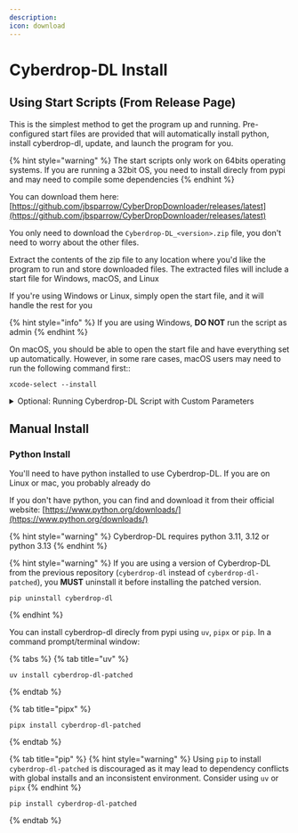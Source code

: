 ```yaml
---
description:
icon: download
---
```


# Cyberdrop-DL Install

## Using Start Scripts (From Release Page)

This is the simplest method to get the program up and running. Pre-configured start files are provided that will automatically install python, install cyberdrop-dl, update, and launch the program for you.

{% hint style="warning" %}
The start scripts only work on 64bits operating systems. If you are running a 32bit OS, you need to install direcly from pypi and may need to compile some dependencies
{% endhint %}

You can download them here: [https://github.com/jbsparrow/CyberDropDownloader/releases/latest](https://github.com/jbsparrow/CyberDropDownloader/releases/latest)

You only need to download the `Cyberdrop-DL_<version>.zip` file, you don't need to worry about the other files.

Extract the contents of the zip file to any location where you'd like the program to run and store downloaded files. The extracted files will include a start file for Windows, macOS, and Linux

If you're using Windows or Linux, simply open the start file, and it will handle the rest for you

{% hint style="info" %}
If you are using Windows, **DO NOT** run the script as admin
{% endhint %}

On macOS, you should be able to open the start file and have everything set up automatically. However, in some rare cases, macOS users may need to run the following command first::

```shell
xcode-select --install
```

<details>

<summary>Optional: Running Cyberdrop-DL Script with Custom Parameters</summary>

You can open the start script from the zip in a text editor like notepad. At the top of the file, you will this line:

```shell
set "COMMANDLINE_ARGS="
```

`COMMANDLINE_ARGS`:  Provide any arguments to pass to Cyberdrop-Dl. For more information, refer to the [CLI Arguments section](../reference/cli-arguments.md)

{% hint style="info" %}
You **MUST** put the values _inside_ the double quotes. Ex: `set "COMMANDLINE_ARGS=--disable-cache"`
{% endhint %}

</details>

## Manual Install

### Python Install

You'll need to have python installed to use Cyberdrop-DL. If you are on Linux or mac, you probably already do

If you don't have python, you can find and download it from their official website: [https://www.python.org/downloads/](https://www.python.org/downloads/)

{% hint style="warning" %}
Cyberdrop-DL requires python 3.11, 3.12 or python 3.13
{% endhint %}

{% hint style="warning" %}
If you are using a version of Cyberdrop-DL from the previous repository (`cyberdrop-dl` instead of `cyberdrop-dl-patched`), you **MUST** uninstall it before installing the patched version.

```shell
pip uninstall cyberdrop-dl
```

{% endhint %}

You can install cyberdrop-dl direcly from pypi using `uv`, `pipx` or `pip`. In a command prompt/terminal window:

{% tabs %}
{% tab title="uv" %}

```shell
uv install cyberdrop-dl-patched
```

{% endtab %}

{% tab title="pipx" %}

```shell
pipx install cyberdrop-dl-patched
```

{% endtab %}

{% tab title="pip" %}
{% hint style="warning" %}
Using `pip` to install `cyberdrop-dl-patched` is discouraged as it may lead to dependency conflicts with global installs and an inconsistent environment. Consider using `uv` or `pipx`
{% endhint %}

```shell
pip install cyberdrop-dl-patched
```

{% endtab %}
